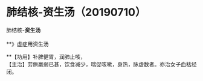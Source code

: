 # 肺结核-资生汤（20190710）

肺结核-**资生汤<br />**<br />**》虚症用资生汤

**【功用】补脾健胃，润肺止咳，<br />【主治】劳瘵羸弱已甚，饮食减少，喘促咳嗽，身热，脉虚数者。亦治女子血枯经闭。
